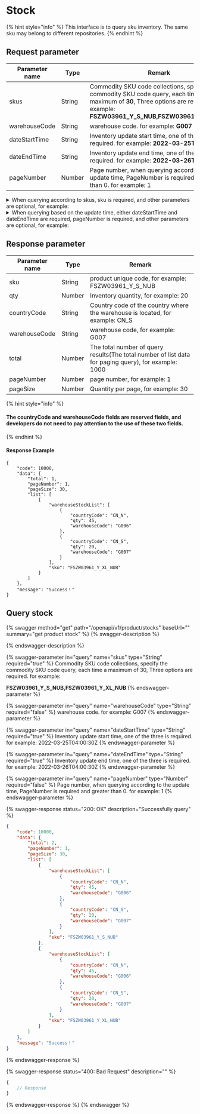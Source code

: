 # Stock

{% hint style="info" %}
This interface is to query sku inventory. The same sku may belong to different repositories.
{% endhint %}

## Request parameter

| Parameter name | Type   | Remark                                                                                                                                                                                       |
| -------------- | ------ | -------------------------------------------------------------------------------------------------------------------------------------------------------------------------------------------- |
| skus           | String | Commodity SKU code collections, specify the commodity SKU code query, each time a maximum of **30**, Three options are required. for example: **FSZW03961\_Y\_S\_NUB,FSZW03961\_Y\_XL\_NUB** |
| warehouseCode  | String | warehouse code. for example: **G007**                                                                                                                                                        |
| dateStartTime  | String | Inventory update start time, one of the three is required. for example: **2022-03-25T04:00:30Z**                                                                                             |
| dateEndTime    | String | Inventory update end time, one of the three is required. for example: **2022-03-26T04:00:30Z**                                                                                               |
| pageNumber     | Number | Page number, when querying according to the update time, PageNumber is required and greater than 0. for example: 1                                                                           |

<details>

<summary>When querying according to skus, sku is required, and other parameters are optional, for example:</summary>

[https://developer.kakaclo.com/openapi/v1/product/stocks?skus=FSZW03961\_Y\_S\_NUB](https://test-developer.kakaclo.com/openapi/v1/product/stocks?skus=FSZW03961\_Y\_S\_NUB)

</details>

<details>

<summary>When querying based on the update time, either dateStartTime and dateEndTime are required, pageNumber is required, and other parameters are optional, for example:</summary>

[https://developer.kakaclo.com/openapi/v1/product/stocks?dateStartTime=2022-08-01T00:00:00Z\&pageNumber=1\&dateEndTime=2022-08-02T00:00:00Z](https://test-developer.kakaclo.com/openapi/v1/product/stocks?dateStartTime=2022-08-01T00:00:00Z\&pageNumber=1\&dateEndTime=2022-08-02T00:00:00Z)

</details>

## Response parameter

| Parameter name | Type   | Remark                                                                                               |
| -------------- | ------ | ---------------------------------------------------------------------------------------------------- |
| sku            | String | product unique code, for example: FSZW03961\_Y\_S\_NUB                                               |
| qty            | Number | Inventory quantity, for example: 20                                                                  |
| countryCode    | String | Country code of the country where the warehouse is located, for example: CN\_S                       |
| warehouseCode  | String | warehouse code, for example: G007                                                                    |
| total          | Number | The total number of query results(The total number of list data for paging query), for example: 1000 |
| pageNumber     | Number | page number, for example: 1                                                                          |
| pageSize       | Number | Quantity per page, for example: 30                                                                   |

{% hint style="info" %}
#### The countryCode and warehouseCode fields are reserved fields, and developers do not need to pay attention to the use of these two fields.
{% endhint %}

#### Response Example

```
{
    "code": 10000,
    "data": {
        "total": 1,
        "pageNumber": 1,
        "pageSize": 30,
        "list": [
            {
                "warehouseStockList": [
                    {
                        "countryCode": "CN_N",
                        "qty": 45,
                        "warehouseCode": "G006"
                    },
                    {
                        "countryCode": "CN_S",
                        "qty": 20,
                        "warehouseCode": "G007"
                    }
                ],
                "sku": "FSZW03961_Y_XL_NUB"
            }
        ]
    },
    "message": "Success！"
}
```

## Query stock

{% swagger method="get" path="/openapi/v1/product/stocks" baseUrl="" summary="get product stock" %}
{% swagger-description %}

{% endswagger-description %}

{% swagger-parameter in="query" name="skus" type="String" required="true" %}
Commodity SKU code collections, specify the commodity SKU code query, each time a maximum of 30, Three options are required. for example:

**FSZW03961\_Y\_S\_NUB,FSZW03961\_Y\_XL\_NUB**
{% endswagger-parameter %}

{% swagger-parameter in="query" name="warehouseCode" type="String" required="false" %}
warehouse code. for example: G007
{% endswagger-parameter %}

{% swagger-parameter in="query" name="dateStartTime" type="String" required="true" %}
Inventory update start time, one of the three is required. for example: 2022-03-25T04:00:30Z
{% endswagger-parameter %}

{% swagger-parameter in="query" name="dateEndTime" type="String" required="true" %}
Inventory update end time, one of the three is required. for example: 2022-03-26T04:00:30Z
{% endswagger-parameter %}

{% swagger-parameter in="query" name="pageNumber" type="Number" required="false" %}
Page number, when querying according to the update time, PageNumber is required and greater than 0. for example: 1
{% endswagger-parameter %}

{% swagger-response status="200: OK" description="Successfully query" %}
```json
{
    "code": 10000,
    "data": {
        "total": 2,
        "pageNumber": 1,
        "pageSize": 30,
        "list": [
            {
                "warehouseStockList": [
                    {
                        "countryCode": "CN_N",
                        "qty": 45,
                        "warehouseCode": "G006"
                    },
                    {
                        "countryCode": "CN_S",
                        "qty": 20,
                        "warehouseCode": "G007"
                    }
                ],
                "sku": "FSZW03961_Y_S_NUB"
            },
            {
                "warehouseStockList": [
                    {
                        "countryCode": "CN_N",
                        "qty": 45,
                        "warehouseCode": "G006"
                    },
                    {
                        "countryCode": "CN_S",
                        "qty": 20,
                        "warehouseCode": "G007"
                    }
                ],
                "sku": "FSZW03961_Y_XL_NUB"
            }
        ]
    },
    "message": "Success！"
}
```
{% endswagger-response %}

{% swagger-response status="400: Bad Request" description="" %}
```javascript
{
    // Response
}
```
{% endswagger-response %}
{% endswagger %}

